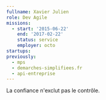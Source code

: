 ```yaml
---
fullname: Xavier Julien
role: Dev Agile
missions:
  - start: '2015-06-22'
    end: '2017-02-22'
    status: service
    employer: octo
startups:
previously:
  - mps
  - demarches-simplifiees.fr
  - api-entreprise
---
```


La confiance n'exclut pas le contrôle.
